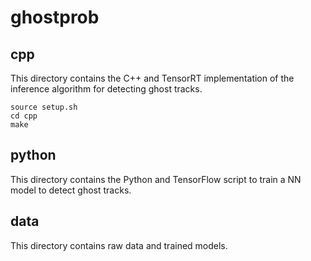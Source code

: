 
# ghostprob

## cpp

This directory contains the C++ and TensorRT implementation of the inference algorithm for detecting ghost tracks.

```shell
source setup.sh
cd cpp
make
```

## python

This directory contains the Python and TensorFlow script to train a NN model to detect ghost tracks.

## data

This directory contains raw data and trained models.
